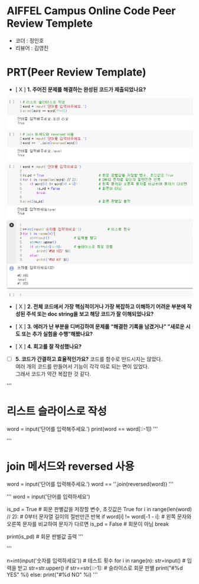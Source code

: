 # AIFFEL Campus Online Code Peer Review Templete
- 코더 : 정인호
- 리뷰어 : 김영진

# PRT(Peer Review Template)
- [ X ]  **1. 주어진 문제를 해결하는 완성된 코드가 제출되었나요?**
   
![code_result](./정인호님_01_code.png)

- [ X ]  **2. 전체 코드에서 가장 핵심적이거나 가장 복잡하고 이해하기 어려운 부분에 작성된
주석 또는 doc string을 보고 해당 코드가 잘 이해되었나요?**

- [ X ]  **3. 에러가 난 부분을 디버깅하여 문제를 “해결한 기록을 남겼거나”
”새로운 시도 또는 추가 실험을 수행”해봤나요?**
       
- [ X ]  **4. 회고를 잘 작성했나요?**
       
- [ ]  **5. 코드가 간결하고 효율적인가요?**
    코드를 함수로 만드시지는 않았다.  
    여러 개의 코드를 만들어서 기능이 각각 따로 되는 면이 있었다.  
    그래서 코드가 약간 복잡한 것 같다.

'''
# 리스트 슬라이스로 작성
word = input('단어를 입력해주세요.')
print(word == word[::-1])
'''

'''
# join 메서드와 reversed 사용
word = input('단어를 입력해주세요.')
word == ''.join(reversed(word))
'''

'''
word = input('단어를 입력하세요')

is_pd = True                               # 회문 판별값을 저장할 변수, 초깃값은 True
for i in range(len(word) // 2):            # 0부터 문자열 길이의 절반만큰 반복
    if word[i] != word[-1 - i]:            # 왼쪽 문자와 오른쪽 문자를 비교하여 문자가 다르면
        is_pd = False                      # 회문이 아님
        break

print(is_pd)                               # 회문 판별값 출력
'''

'''

n=int(input('숫자를 입력하세요'))               # 테스트 횟수
for i in range(n):
    str=input()              # 입력을 받고
    str=str.upper()
    if str==str[::-1]:       # 슬라이스로 회문 판별
        print("#%d YES" %i)
    else:
        print("#%d NO" %i)
'''